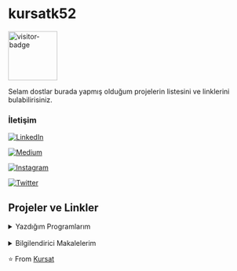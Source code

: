 # kursatk52


<img src="https://visitor-badge.laobi.icu/badge?page_id=kursatk52.kursatk52" alt="visitor-badge" style="width:100px;"/>

Selam dostlar burada yapmış olduğum projelerin listesini ve linklerini bulabilirisiniz.

### İletişim

<p align="center">

<a href="https://www.linkedin.com/in/kursatk52/"><img alt="LinkedIn" src="https://img.shields.io/badge/LinkedIn-Kursat%20Korkmaz-blue?style=flat-square&logo=linkedin">
</a>

<a href="https://medium.com/@kursatk52/"><img alt="Medium" src="https://img.shields.io/badge/Medium-@kursatk52-blue?style=flat-square&logo=Medium">
</a>

<a href="https://www.instagram.com/kursatk52/"><img alt="Instagram" src="https://img.shields.io/badge/Instagram-kursatk52-blue?style=flat-square&logo=instagram">
</a>

<a href="https://www.twitter.com/kursatk52/"><img alt="Twitter" src="https://img.shields.io/badge/Twitter-kursatk52-blue?style=flat-square&logo=twitter">
</a>
</p>

## Projeler ve Linkler
<details>
<summary>Yazdığım Programlarım</summary>
<ul>

<li><a href="https://github.com/kursatk52/insta-phishing">insta-phishing</a> : Instagram Social Engineering Tool </br> <img src="https://visitor-badge.laobi.icu/badge?page_id=kursatk52.insta-phishing" alt="visitor-badge" style="width:100px;"/></li>

</ul>

</details>
</br>
<details>
<summary>Bilgilendirici Makalelerim</summary>
<ul>

<li><a href="https://github.com/kursatk52/temel-kriptografi">temel-kriptografi</a> : Kriptografi hakkında temel bilgiler; AES,DES,RSA gibi algoritmaların detaylı incelenmesini içeren bir makale.</br><img src="https://visitor-badge.laobi.icu/badge?page_id=kursatk52.temel-kriptografi" alt="visitor-badge" style="width:100px;"/>
</li>

<li><a href="https://github.com/kursatk52/android-analiz-araclari">android-analiz-araclari</a> : Android reverse engineering için temel araçların listelendiği makale. </br><img src="https://visitor-badge.laobi.icu/badge?page_id=kursatk52.android-analiz-araclari" alt="visitor-badge" style="width:100px;"/>
</li>

<li><a href="https://medium.com/@kursatk52/1-xxe-injection-portswigger-t%C3%BCrk%C3%A7e-%C3%A7eviri-9a8285ec03d">#1 Portswigger XXE Zafiyeti Türkçe Çeviri</a> : Portswigger'da paylaşılmış olan XXE açığını anlatan materyalin türkçe çevirisi.</br>
</li>

</ul>

</details>



⭐️ From [Kursat](https://github.com/kursatk52)

